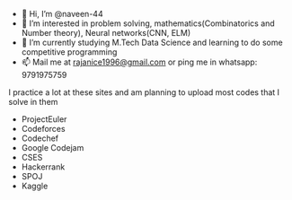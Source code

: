 - 👋 Hi, I’m @naveen-44
- 👀 I’m interested in problem solving, mathematics(Combinatorics and Number theory), Neural networks(CNN, ELM)
- 🌱 I’m currently studying M.Tech Data Science and learning to do some competitive programming
- 📫 Mail me at rajanice1996@gmail.com or ping me in whatsapp: 9791975759

I practice a lot at these sites and am planning to upload most codes that I solve in them
- ProjectEuler
- Codeforces
- Codechef
- Google Codejam
- CSES
- Hackerrank
- SPOJ
- Kaggle
